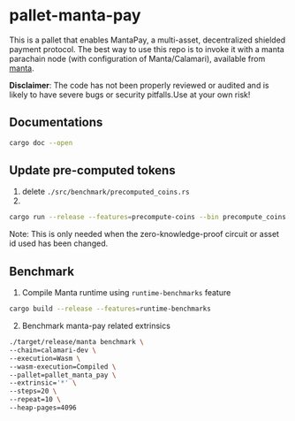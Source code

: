 # pallet-manta-pay

This is a pallet that enables MantaPay, a multi-asset, decentralized shielded payment protocol.
The best way to use this repo is to invoke it with a manta parachain node (with configuration of Manta/Calamari),
available from [manta](https://github.com/Manta-Network/manta).

__Disclaimer__: The code has not been properly reviewed or audited and is likely to have 
severe bugs or security pitfalls.Use at your own risk!

## Documentations
``` sh
cargo doc --open
```

## Update pre-computed tokens
1. delete `./src/benchmark/precomputed_coins.rs`
2.
``` sh
cargo run --release --features=precompute-coins --bin precompute_coins ./src/benchmark/precomputed_coins.rs
```
Note: This is only needed when the zero-knowledge-proof circuit or asset id used has been changed.

## Benchmark 
1. Compile Manta runtime using `runtime-benchmarks` feature
```sh
cargo build --release --features=runtime-benchmarks
```
2. Benchmark manta-pay related extrinsics
```sh
./target/release/manta benchmark \
--chain=calamari-dev \
--execution=Wasm \
--wasm-execution=Compiled \
--pallet=pallet_manta_pay \
--extrinsic='*' \
--steps=20 \
--repeat=10 \
--heap-pages=4096
```